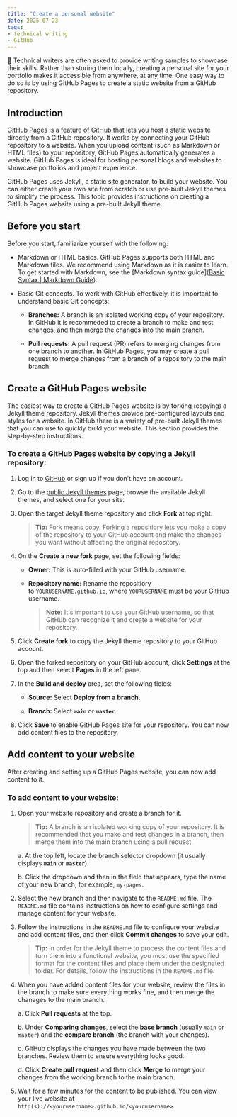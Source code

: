```yaml
---
title: "Create a personal website"
date: 2025-07-23
tags: 
- technical writing
- GitHub
---
```


📑
Technical writers are often asked to provide writing samples to showcase their skills. Rather than storing them locally, creating a personal site for your portfolio makes it accessible from anywhere, at any time. One easy way to do so is by using GitHub Pages to create a static website from a GitHub repository. 

## Introduction

GitHub Pages is a feature of GitHub that lets you host a static website directly from a GitHub repository. It works by connecting your GitHub repository to a website. When you upload content (such as Markdown or HTML files) to your repository, GitHub Pages automatically generates a website. GitHub Pages is ideal for hosting personal blogs and websites to showcase portfolios and project experience. 

GitHub Pages uses Jekyll, a static site generator, to build your website. You can either create your own site from scratch or use pre-built Jekyll themes to simplify the process. This topic provides instructions on creating a GitHub Pages website using a pre-built Jekyll theme.

## Before you start

Before you start, familiarize yourself with the following:

- Markdown or HTML basics. GitHub Pages supports both HTML and Markdown files. We recommend using Markdown as it is easier to learn. To get started with Markdown, see the [Markdown syntax guide]([Basic Syntax | Markdown Guide](https://www.markdownguide.org/basic-syntax/)).

- Basic Git concepts. To work with GitHub effectively, it is important to understand basic Git concepts:
  
  - **Branches:** A branch is an isolated working copy of your repository. In GitHub it is recommeded to create a branch to make and test changes, and then merge the changes into the main branch.
  
  - **Pull requests:** A pull request (PR) refers to merging changes from one branch to another. In GitHub Pages, you may create a pull request to merge changes from a branch of a repository to the main branch. 

## Create a GitHub Pages website

The easiest way to create a GitHub Pages website is by forking (copying) a Jekyll theme repository. Jekyll themes provide pre-configured layouts and styles for a website. In GitHub there is a variety of pre-built Jekyll themes that you can use to quickly build your website. This section provides the step-by-step instructions.

### To create a GitHub Pages website by copying a Jekyll repository:

1. Log in to [GitHub](https://github.com/) or sign up if you don't have an account.

2. Go to the [public Jekyll themes](https://github.com/topics/jekyll-theme) page, browse the available Jekyll themes, and select one for your site.

3. Open the target Jekyll theme repository and click **Fork** at top right. 
   
   > **Tip:** Fork means copy. Forking a repositiory lets you make a copy of the repository to your GitHub account and make the changes you want without affecting the original repository. 

4. On the **Create a new fork** page, set the following fields:
   
   - **Owner:** This is auto-filled with your GitHub username.
   
   - **Repository name:** Rename the repositiory to `YOURUSERNAME.github.io`, where `YOURUSERNAME` must be your GitHub username.  
     
     > **Note:** It's important to use your GitHub username, so that GitHub can recognize it and create a website for your repository.

5. Click **Create fork** to copy the Jekyll theme repository to your GitHub account.

6. Open the forked repository on your GitHub account, click **Settings** at the top and then select **Pages** in the left pane. 

7. In the **Build and deploy** area, set the following fields:
   
   - **Source:** Select **Deploy from a branch.**
   
   - **Branch:** Select **`main`** or **`master`**. 

8. Click **Save** to enable GitHub Pages site for your repository. You can now add content files to the repository. 

## Add content to your website

After creating and setting up a GitHub Pages website, you can now add content to it. 

### To add content to your website:

1. Open your website repository and create a branch for it. 
   
   > **Tip:** A branch is an isolated working copy of your repository. It is recommended that you make and test changes in a branch, then merge them into the main branch using a pull request.
   
   a. At the top left, locate the branch selector dropdown (it usually displays **`main`** or **`master`**).
   
   b. Click the dropdown and then in the field that appears, type the name of your new branch, for example, `my-pages`. 

2. Select the new branch and then navigate to the `README.md` file. The `README.md` file contains instructions on how to configure settings and manage content for your website. 

3. Follow the instructions in the `README.md` file to configure your website and add content files, and then click **Commit changes** to save your edit. 
   
   > **Tip:** In order for the Jekyll theme to process the content files and turn them into a functional website, you must use the specified format for the content files and place them under the designated folder. For details, follow the instructions in the `README.md` file.

4. When you have added content files for your website, review the files in the branch to make sure everything works fine, and then merge the chanages to the main branch.
   
   a. Click **Pull requests** at the top.
   
   b. Under **Comparing changes**, select the **base branch** (usually `main` or `master`) and the **compare branch** (the branch with your changes).
   
   c. GitHub displays the changes you have made between the two branches. Review them to ensure everything looks good.
   
   d. Click **Create pull request** and then click **Merge** to merge your changes from the working branch to the main branch. 

5. Wait for a few minutes for the content to be published. You can view your live website at `http(s)://<yourusername>.github.io/<yourusername>`.

